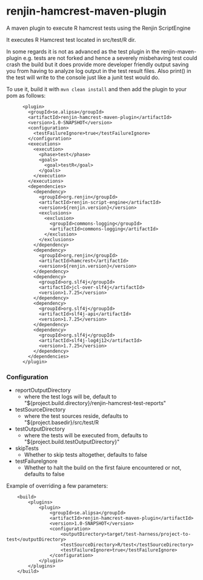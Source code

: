 # renjin-hamcrest-maven-plugin
A maven plugin to execute R hamcrest tests using the Renjin ScriptEngine

It executes R Hamcrest test located in src/test/R dir.

In some regards it is not as advanced as the test plugin in the renjin-maven-plugin e.g.
tests are not forked and hence a severely misbehaving test could crash the build but
it does provide more developer friendly output saving you from having to analyze log output
in the test result files. Also print() in the test will write to the console just like a
junit test would do. 

To use it, build it with `mvn clean install` and then add the plugin to your pom as follows:  

````
      <plugin>
        <groupId>se.alipsa</groupId>
        <artifactId>renjin-hamcrest-maven-plugin</artifactId>
        <version>1.0-SNAPSHOT</version>
        <configuration>
          <testFailureIgnore>true</testFailureIgnore>
        </configuration>
        <executions>
          <execution>
            <phase>test</phase>
            <goals>
              <goal>testR</goal>
            </goals>
          </execution>
        </executions>
        <dependencies>
          <dependency>
            <groupId>org.renjin</groupId>
            <artifactId>renjin-script-engine</artifactId>
            <version>${renjin.version}</version>
            <exclusions>
              <exclusion>
                <groupId>commons-logging</groupId>
                <artifactId>commons-logging</artifactId>
              </exclusion>
            </exclusions>
          </dependency>
          <dependency>
            <groupId>org.renjin</groupId>
            <artifactId>hamcrest</artifactId>
            <version>${renjin.version}</version>
          </dependency>
          <dependency>
            <groupId>org.slf4j</groupId>
            <artifactId>jcl-over-slf4j</artifactId>
            <version>1.7.25</version>
          </dependency>
          <dependency>
            <groupId>org.slf4j</groupId>
            <artifactId>slf4j-api</artifactId>
            <version>1.7.25</version>
          </dependency>
          <dependency>
            <groupId>org.slf4j</groupId>
            <artifactId>slf4j-log4j12</artifactId>
            <version>1.7.25</version>
          </dependency>
        </dependencies>
      </plugin>
````

### Configuration
- reportOutputDirectory 
    - where the test logs will be, default to "${project.build.directory}/renjin-hamcrest-test-reports"
- testSourceDirectory 
    - where the test sources reside, defaults to "${project.basedir}/src/test/R
- testOutputDirectory
    - where the tests will be executed from, defaults to "${project.build.testOutputDirectory}"   
- skipTests
    - Whether to skip tests altogether, defaults to false  
- testFailureIgnore
    - Whether to halt the build on the first faiure encountered or not, defaults to false
    
Example of overriding a few parameters:
````
    <build>
        <plugins>
            <plugin>
                <groupId>se.alipsa</groupId>
                <artifactId>renjin-hamcrest-maven-plugin</artifactId>
                <version>1.0-SNAPSHOT</version>
                <configuration>
                    <outputDirectory>target/test-harness/project-to-test</outputDirectory>
                    <testSourceDirectory>R/test</testSourceDirectory>
                    <testFailureIgnore>true</testFailureIgnore>
                </configuration>
            </plugin>
        </plugins>
    </build>
````              

